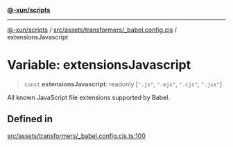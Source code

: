 [**@-xun/scripts**](../../../../../README.md)

***

[@-xun/scripts](../../../../../README.md) / [src/assets/transformers/\_babel.config.cjs](../README.md) / extensionsJavascript

# Variable: extensionsJavascript

> `const` **extensionsJavascript**: readonly [`".js"`, `".mjs"`, `".cjs"`, `".jsx"`]

All known JavaScript file extensions supported by Babel.

## Defined in

[src/assets/transformers/\_babel.config.cjs.ts:100](https://github.com/Xunnamius/xscripts/blob/3a8e3952522a9aa3e84a1990f6fcb2207da32534/src/assets/transformers/_babel.config.cjs.ts#L100)
